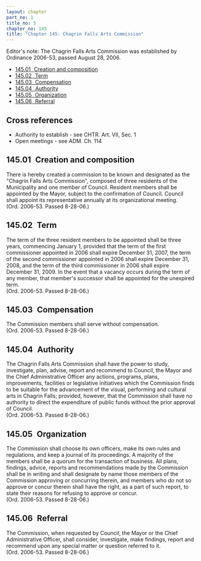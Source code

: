 ```yaml
---
layout: chapter
part_no: 1
title_no: 5
chapter_no: 145
title: "Chapter 145: Chagrin Falls Arts Commission"
---
```


Editor's note: The Chagrin Falls Arts Commission was established by Ordinance
2006-53, passed August 28, 2006.

* [145.01   Creation and composition](#14501-creation-and-composition)
* [145.02   Term](#14502-term)
* [145.03   Compensation](#14503-compensation)
* [145.04   Authority](#14504-authority)
* [145.05   Organization](#14505-organization)
* [145.06   Referral](#14506-referral)

## Cross references

* Authority to establish - see CHTR. Art. VII, Sec. 1
* Open meetings - see ADM. Ch. 114

## 145.01   Creation and composition

There is hereby created a commission to be known and designated as the "Chagrin
Falls Arts Commission", composed of three residents of the Municipality and one
member of Council. Resident members shall be appointed by the Mayor, subject to
the confirmation of Council. Council shall appoint its representative annually
at its organizational meeting.\
(Ord. 2006-53. Passed 8-28-06.)

## 145.02   Term

The term of the three resident members to be appointed shall be three years,
commencing January 1, provided that the term of the first commissioner appointed
in 2006 shall expire December 31, 2007, the term of the second commissioner
appointed in 2006 shall expire December 31, 2008, and the term of the third
commissioner in 2006 shall expire December 31, 2009. In the event that a vacancy
occurs during the term of any member, that member's successor shall be appointed
for the unexpired term.\
(Ord. 2006-53. Passed 8-28-06.)

## 145.03   Compensation

The Commission members shall serve without compensation.\
(Ord. 2006-53. Passed 8-28-06.)

## 145.04   Authority

The Chagrin Falls Arts Commission shall have the power to study, investigate,
plan, advise, report and recommend to Council, the Mayor and the Chief
Administrative Officer any actions, programs, plans, improvements, facilities or
legislative initiatives which the Commission finds to be suitable for the
advancement of the visual, performing and cultural arts in Chagrin Falls;
provided, however, that the Commission shall have no authority to direct the
expenditure of public funds without the prior approval of Council.\
(Ord. 2006-53. Passed 8-28-06.)

## 145.05   Organization

The Commission shall choose its own officers, make its own rules and
regulations, and keep a journal of its proceedings. A majority of the members
shall be a quorum for the transaction of business. All plans, findings, advice,
reports and recommendations made by the Commission shall be in writing and shall
designate by name those members of the Commission approving or concurring
therein, and members who do not so approve or concur therein shall have the
right, as a part of such report, to state their reasons for refusing to approve
or concur.\
(Ord. 2006-53. Passed 8-28-06.)

## 145.06   Referral

The Commission, when requested by Council, the Mayor or the Chief Administrative
Officer, shall consider, investigate, make findings, report and recommend upon
any special matter or question referred to it.\
(Ord. 2006-53. Passed 8-28-06.)
